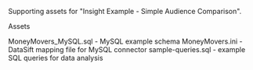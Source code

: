Supporting assets for "Insight Example - Simple Audience Comparison".

Assets

MoneyMovers_MySQL.sql - MySQL example schema
MoneyMovers.ini - DataSift mapping file for MySQL connector
sample-queries.sql - example SQL queries for data analysis